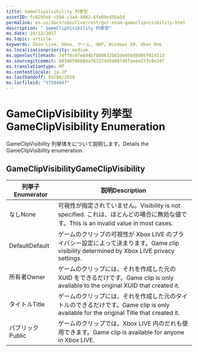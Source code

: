 ```yaml
---
title: GameClipVisibility 列挙型
assetID: fc0295e6-c594-c3a4-4982-6fe08e45ba5d
permalink: en-us/docs/xboxlive/rest/gvr-enum-gameclipvisibility.html
description: " GameClipVisibility 列挙型"
ms.date: 10/12/2017
ms.topic: article
keywords: Xbox Live, Xbox, ゲーム, UWP, Windows 10, Xbox One
ms.localizationpriority: medium
ms.openlocfilehash: 74ff0c6fe694bf889632561de056d9405f02d31d
ms.sourcegitcommit: b034650b684a767274d5d88746faeea373c8e34f
ms.translationtype: MT
ms.contentlocale: ja-JP
ms.lasthandoff: 03/06/2019
ms.locfileid: "57594647"
---
```

# <a name="gameclipvisibility-enumeration"></a><span data-ttu-id="2c1f4-104">GameClipVisibility 列挙型</span><span class="sxs-lookup"><span data-stu-id="2c1f4-104">GameClipVisibility Enumeration</span></span>
<span data-ttu-id="2c1f4-105">GameClipVisibility 列挙体をについて説明します。</span><span class="sxs-lookup"><span data-stu-id="2c1f4-105">Details the GameClipVisibility enumeration.</span></span> 
<a id="ID4ER"></a>

 
## <a name="gameclipvisibility"></a><span data-ttu-id="2c1f4-106">GameClipVisibility</span><span class="sxs-lookup"><span data-stu-id="2c1f4-106">GameClipVisibility</span></span>
 
| <span data-ttu-id="2c1f4-107"><b>列挙子</b></span><span class="sxs-lookup"><span data-stu-id="2c1f4-107"><b>Enumerator</b></span></span>| <span data-ttu-id="2c1f4-108"><b>説明</b></span><span class="sxs-lookup"><span data-stu-id="2c1f4-108"><b>Description</b></span></span>| 
| --- | --- | 
| <span data-ttu-id="2c1f4-109">なし</span><span class="sxs-lookup"><span data-stu-id="2c1f4-109">None</span></span>| <span data-ttu-id="2c1f4-110">可視性が指定されていません。</span><span class="sxs-lookup"><span data-stu-id="2c1f4-110">Visibility is not specified.</span></span> <span data-ttu-id="2c1f4-111">これは、ほとんどの場合に無効な値です。</span><span class="sxs-lookup"><span data-stu-id="2c1f4-111">This is an invalid value in most cases.</span></span>| 
| <span data-ttu-id="2c1f4-112">Default</span><span class="sxs-lookup"><span data-stu-id="2c1f4-112">Default</span></span>| <span data-ttu-id="2c1f4-113">ゲームのクリップの可視性が Xbox LIVE のプライバシー設定によって決まります。</span><span class="sxs-lookup"><span data-stu-id="2c1f4-113">Game clip visibility determined by Xbox LIVE privacy settings.</span></span>| 
| <span data-ttu-id="2c1f4-114">所有者</span><span class="sxs-lookup"><span data-stu-id="2c1f4-114">Owner</span></span>| <span data-ttu-id="2c1f4-115">ゲームのクリップには、それを作成した元の XUID をできるだけです。</span><span class="sxs-lookup"><span data-stu-id="2c1f4-115">Game clip is only available to the original XUID that created it.</span></span>| 
| <span data-ttu-id="2c1f4-116">タイトル</span><span class="sxs-lookup"><span data-stu-id="2c1f4-116">Title</span></span>| <span data-ttu-id="2c1f4-117">ゲームのクリップには、それを作成した元のタイトルのできるだけです。</span><span class="sxs-lookup"><span data-stu-id="2c1f4-117">Game clip is only available for the original Title that created it.</span></span>| 
| <span data-ttu-id="2c1f4-118">パブリック</span><span class="sxs-lookup"><span data-stu-id="2c1f4-118">Public</span></span>| <span data-ttu-id="2c1f4-119">ゲームのクリップでは、Xbox LIVE 内のだれも使用できます。</span><span class="sxs-lookup"><span data-stu-id="2c1f4-119">Game clip is available for anyone in Xbox LIVE.</span></span>| 
  